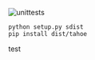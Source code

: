 ![unittests](https://github.com/CYBEX-P/tahoe/workflows/unittests/badge.svg)

```
python setup.py sdist
pip install dist/tahoe
```

test
